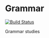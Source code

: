 # Grammar

[![Build Status](https://travis-ci.org/meyer1994/grammar.svg?branch=dev)](https://travis-ci.org/meyer1994/grammar)

Grammar studies
